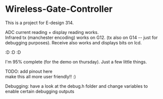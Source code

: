 # Wireless-Gate-Controller
This is a project for E-design 314. 

ADC current reading + display reading works.
<br>
Infrared tx (manchester encoding) works on G12. (tx also on G14 -- just for debugging purposes).
Receive also works and displays bits on lcd.

:D :D :D

I'm 95% complete (for the demo on thursday). Just a few little things.

TODO: 
add pinout here<br>
make this all more user friendly!! :)


Debugging: have a look at the debug.h folder and 
change variables to enable certain debugging outputs
